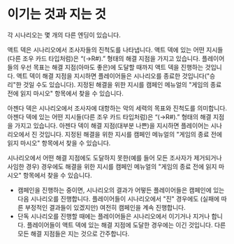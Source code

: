 # 이기는 것과 지는 것
각 시나리오는 몇 개의 다른 엔딩이 있습니다.

액트 덱은 시나리오에서 조사자들의 진척도를 나타냅니다. 액트 덱에 있는 어떤 지시들(다른 조우 카드 타입처럼)은 “(→R#).” 형태의 해결 지점을 가지고 있습니다. 플레이어들의 우선 목표는 해결 지점(아마도 좋은)에 도달할 때까지 액트 덱을 진행하는 것입니다. 액트 덱이 해결 지점을 지시하면 플레이어들은 시나리오를 종료한 것입니다("승리"한 것일 수도 있습니다). 지정된 해결을 위한 지시를 캠페인 메뉴얼의 "게임의 종료 전에 읽지 마시오" 항목에서 찾을 수 있습니다.

아젠다 덱은 시나리오에서 조사자에 대항하는 악의 세력의 목표와 진척도를 의미합니다. 아젠다 덱에 있는 어떤 지시들(다른 조우 카드 타입처럼)은 “(→R#).” 형태의 해결 지점을 가지고 있습니다. 아젠다 덱이 해결 지점(대부분 나쁜)을 지시하면 플레이어는 시나리오에서 진 것입니다. 지정된 해결을 위한 지시를 캠페인 메뉴얼의 "게임의 종료 전에 읽지 마시오" 항목에서 찾을 수 있습니다.

시나리오에서 어떤 해결 지점에도 도달하지 못한(예를 들어 모든 조사자가 제거되거나 사임한 경우) 경우에도 해결을 위한 지시를 캠페인 메뉴얼의 "게임의 종료 전에 읽지 마시오" 항목에서 찾을 수 있습니다.

* 캠페인을 진행하는 중이면, 시나리오의 결과가 어떻든 플레이어들은 캠페인에 있는 다음 시나리오를 진행합니다. 플레이어들이 시나리오에서 "진" 경우에도 (실패에 따른 부정적인 결과들이 있겠지만) 여전히 캠페인을 계속 진행합니다.
* 단독 시나리오를 진행할 때에는 플레이어들은 시나리오에서 이기거나 지거나 합니다. 플레이어들이 액트 덱에 있는 해결 지점에 도달한 경우에는 이긴 것입니다. 다른 모든 해결 지점들은 지는 것으로 간주합니다.
